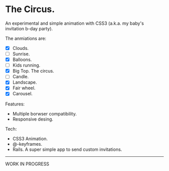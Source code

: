 # The Circus.

An experimental and simple animation with CSS3 (a.k.a. my baby's invitation b-day party).

The anmiations are: 

+ [x] Clouds.
+ [ ] Sunrise.
+ [x] Balloons. 
+ [ ] Kids running.
+ [x] Big Top. The circus.
+ [ ] Candle.
+ [x] Landscape.
+ [x] Fair wheel.
+ [x] Carousel. 

Features:
+ Multiple borwser compatibility.
+ Responsive desing.

Tech:
+ CSS3 Animation. 
+ @-keyframes. 
+ Rails. A super simple app to send custom invitations.

---

WORK IN PROGRESS
